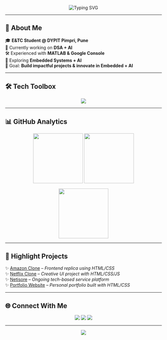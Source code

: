 <!-- HEADER -->
<p align="center">
  <img src="https://readme-typing-svg.herokuapp.com?font=Fira+Code&weight=600&size=28&pause=1000&color=00C6FF&center=true&vCenter=true&width=700&lines=Hey+There!+I'm+Vikrant+Kulkarni+👋;Electronics+%26+Telecommunication+Engineer;Embedded+Systems+%7C+AI+%7C+DSA;Innovating+at+the+Intersection+of+Hardware+%26+AI+🚀" alt="Typing SVG" />
</p>

---

## 🌌 About Me  
🎓 **E&TC Student @ DYPIT Pimpri, Pune**  
🔭 Currently working on **DSA + AI**  
🛠️ Experienced with **MATLAB & Google Console**  
🌱 Exploring **Embedded Systems + AI**  
🎯 Goal: **Build impactful projects & innovate in Embedded + AI**  

---

## 🛠️ Tech Toolbox  
<p align="center">
  <img src="https://skillicons.dev/icons?i=html,css,cpp,c,python,git,github" />
</p>

---

## 📊 GitHub Analytics  
<p align="center">
  <img src="https://github-readme-stats.vercel.app/api?username=vikrantkulkarni07&show_icons=true&theme=radical" height="160"/>
  <img src="https://streak-stats.demolab.com?user=vikrantkulkarni07&theme=radical" height="160"/>
</p>  

<p align="center">
  <img src="https://github-readme-stats.vercel.app/api/top-langs/?username=vikrantkulkarni07&layout=compact&theme=radical" height="160"/>
</p>

---

## 🚀 Highlight Projects  
✨ [Amazon Clone](https://github.com/vikrantkulkarni07) – *Frontend replica using HTML/CSS*  
✨ [Netflix Clone](https://github.com/vikrantkulkarni07) – *Creative UI project with HTML/CSS/JS*  
✨ [Netisore](https://github.com/vikrantkulkarni07) – *Ongoing tech-based service platform*  
✨ [Portfolio Website](https://vikrantkulkarni07.github.io) – *Personal portfolio built with HTML/CSS*  

---

## 🌐 Connect With Me  
<p align="center">
  <a href="https://linkedin.com/in/vikrant-kulkarni-a866b4329"><img src="https://img.shields.io/badge/LinkedIn-0A66C2?style=for-the-badge&logo=linkedin&logoColor=white"/></a>
  <a href="https://github.com/vikrantkulkarni07"><img src="https://img.shields.io/badge/GitHub-171515?style=for-the-badge&logo=github&logoColor=white"/></a>
  <a href="https://vikrantkulkarni07.github.io"><img src="https://img.shields.io/badge/Portfolio-FF6F00?style=for-the-badge&logo=About.me&logoColor=white"/></a>
</p>

---

<!-- FOOTER -->
<p align="center">
  <img src="https://capsule-render.vercel.app/api?type=waving&height=150&color=gradient&text=Thanks+for+visiting!+✨&fontSize=25&fontAlignY=45&desc=Let's+Build+the+Future+Together&descAlignY=65&descAlign=50"/>
</p>
